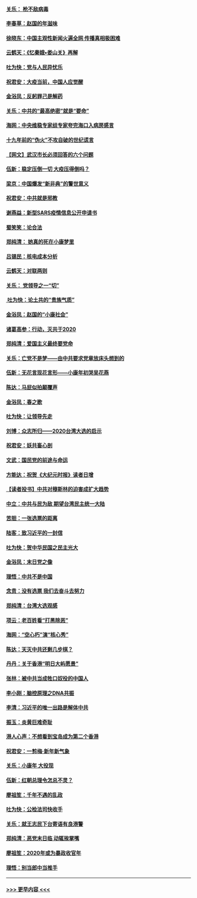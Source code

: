 #### [关乐： 枪不敌病毒](../pages/nsc993/n11826746.md?t=01282101) 
#### [李春草：赵国的年滋味](../pages/nsc993/n11826321.md?t=01282101) 
#### [徐晓东：中国主观性新闻火遍全网 传播真相极困难](../pages/nsc993/n11826508.md?t=01282101) 
#### [云鹤天：《忆秦娥▪娄山关》再解](../pages/nsc993/n11824682.md?t=01282101) 
#### [吐为快：党与人民异忧乐](../pages/nsc993/n11824660.md?t=01282101) 
#### [祝君安：大疫当前，中国人应觉醒](../pages/nsc993/n11821946.md?t=01282101) 
#### [金浴凤：反躬罪己是解药](../pages/nsc993/n11820280.md?t=01282101) 
#### [关乐：中共的“最高绝密”就是“要命”](../pages/nsc993/n11816946.md?t=01282101) 
#### [海网：中央维稳专家组专家夸完海口入病房感言](../pages/nsc993/n11815138.md?t=01282101) 
#### [十九年前的“伪火”不攻自破的世纪谎言](../pages/nsc993/n11813238.md?t=01282101) 
#### [【网文】武汉市长必须回答的六个问题](../pages/nsc993/n11813848.md?t=01282101) 
#### [伍新：稳定压倒一切 大疫压得倒吗？](../pages/nsc993/n11812634.md?t=01282101) 
#### [梁京：中国爆发“新非典”的警世意义](../pages/nsc993/n11812554.md?t=01282101) 
#### [祝君安：中共就是邪教](../pages/nsc993/n11812431.md?t=01282101) 
#### [谢燕益：新型SARS疫情信息公开申请书](../pages/nsc993/n11808840.md?t=01282101) 
#### [蜀笑笑：论合法](../pages/nsc993/n11808064.md?t=01282101) 
#### [郑纯清： 她真的死在小康梦里](../pages/nsc993/n11806623.md?t=01282101) 
#### [吕锡民：核电成本分析](../pages/nsc993/n11806284.md?t=01282101) 
#### [云鹤天：对联两则](../pages/nsc993/n11805957.md?t=01282101) 
#### [关乐： 党领导之一“切”](../pages/nsc993/n11804505.md?t=01282101) 
#### [ 吐为快：论土共的“贵族气质”](../pages/nsc993/n11804490.md?t=01282101) 
#### [金浴凤：赵国的“小康社会”](../pages/nsc993/n11804452.md?t=01282101) 
#### [诸葛高参：行动，灭共于2020](../pages/nsc993/n11804120.md?t=01282101) 
#### [郑纯清：爱国主义最终要党命](../pages/nsc993/n11802197.md?t=01282101) 
#### [关乐：亡党不是梦——由中共要求党章放床头想到的](../pages/nsc993/n11802156.md?t=01282101) 
#### [伍新：无花言现花言形——小康年初哭吴花燕](../pages/nsc993/n11800044.md?t=01282101) 
#### [陈达：马屁似拍颠覆声](../pages/nsc993/n11800010.md?t=01282101) 
#### [金浴凤：春之歌](../pages/nsc993/n11797687.md?t=01282101) 
#### [吐为快：让领导先走](../pages/nsc993/n11797512.md?t=01282101) 
#### [刘博：众志所归——2020台湾大选的启示](../pages/nsc993/n11796878.md?t=01282101) 
#### [祝君安：妖共畜心剖](../pages/nsc993/n11794273.md?t=01282101) 
#### [文武：国民党的前途与命运](../pages/nsc993/n11794198.md?t=01282101) 
#### [方能达：祝贺《大纪元时报》读者日增](../pages/nsc993/n11793807.md?t=01282101) 
#### [【读者投书】中共对穆斯林的迫害成扩大趋势](../pages/nsc993/n11791371.md?t=01282101) 
#### [中立：中共与民为敌 期望台湾民主统一大陆](../pages/nsc993/n11790392.md?t=01282101) 
#### [苦胆：一张选票的距离](../pages/nsc993/n11788914.md?t=01282101) 
#### [陆客：致习近平的一封信](../pages/nsc993/n11788867.md?t=01282101) 
#### [吐为快：贺中华民国之民主光大](../pages/nsc993/n11788618.md?t=01282101) 
#### [金浴凤：末日党之像](../pages/nsc993/n11787475.md?t=01282101) 
#### [理悟：中共不是中国](../pages/nsc993/n11787463.md?t=01282101) 
#### [念贲：没有选票  我们去奋斗去努力](../pages/nsc993/n11787398.md?t=01282101) 
#### [郑纯清：台湾大选观感](../pages/nsc993/n11786210.md?t=01282101) 
#### [项云：老百姓看“打黑除恶”](../pages/nsc993/n11785398.md?t=01282101) 
#### [海网：“空心朽”演“核心秀”](../pages/nsc993/n11783874.md?t=01282101) 
#### [陈达：天灭中共还剩几步棋？](../pages/nsc993/n11783719.md?t=01282101) 
#### [丹丹：关于香港“明日大屿愿景”](../pages/nsc993/n11783273.md?t=01282101) 
#### [张林：被中共当成牲口奴役的中国人](../pages/nsc993/n11782397.md?t=01282101) 
#### [李小刚：脑控原理之DNA共振](../pages/nsc993/n11780962.md?t=01282101) 
#### [李清：习近平的唯一出路是解体中共](../pages/nsc993/n11780866.md?t=01282101) 
#### [振玉：炎黄巨难奇耻](../pages/nsc993/n11779632.md?t=01282101) 
#### [港人心声：不想看到宝岛成为第二个香港](../pages/nsc993/n11778817.md?t=01282101) 
#### [祝君安：一剪梅‧新年新气象](../pages/nsc993/n11776340.md?t=01282101) 
#### [关乐：小康年 大役现](../pages/nsc993/n11774213.md?t=01282101) 
#### [伍新：红朝总理令怎总不灵？](../pages/nsc993/n11770813.md?t=01282101) 
#### [廖祖笙：千年不遇的乱政](../pages/nsc993/n11770373.md?t=01282101) 
#### [吐为快：公检法司快收手](../pages/nsc993/n11770359.md?t=01282101) 
#### [关乐：就王志民下台寄语有良港警](../pages/nsc993/n11769903.md?t=01282101) 
#### [郑纯清：恶党末日临 动辄挨掌嘴](../pages/nsc993/n11769356.md?t=01282101) 
#### [廖祖笙：2020年或为暴政收官年](../pages/nsc993/n11768216.md?t=01282101) 
#### [理悟：别当郎中当推手](../pages/nsc993/n11768243.md?t=01282101) 

----
#### [ >>> 更早内容 <<< ](../indexes/nsc993-earlier.md)
